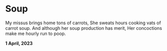 # Soup

My missus brings home tons of carrots,
She sweats hours cooking vats of carrot soup.
And although her soup production has merit,
Her concoctions make me hourly run to poop.

**1 April, 2023**

&nbsp;
